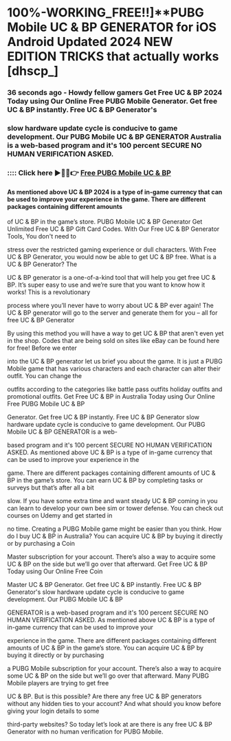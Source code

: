 # 100%-WORKING_FREE!!]**PUBG Mobile UC & BP GENERATOR for iOS Android Updated 2024 NEW EDITION TRICKS that actually works [dhscp_]

### 36 seconds ago - Howdy fellow gamers Get Free UC & BP 2024 Today using Our Online Free PUBG Mobile Generator. Get free UC & BP instantly. Free UC & BP Generator's 

### slow hardware update cycle is conducive to game development. Our PUBG Mobile UC & BP GENERATOR Australia is a web-based program and it's 100 percent SECURE NO HUMAN VERIFICATION ASKED.



### :::: Click here ►🔴✅👉 <a href="https://lookerstudio.google.com/s/qOnq2ZiO3uQ">Free PUBG Mobile UC & BP</a>



#### As mentioned above UC & BP 2024 is a type of in-game currency that can be used to improve your experience in the game. There are different packages containing different amounts 

of UC & BP in the game’s store. PUBG Mobile UC & BP Generator Get Unlimited Free UC & BP Gift Card Codes. With Our Free UC & BP Generator Tools, You don't need to 

stress over the restricted gaming experience or dull characters. With Free UC & BP Generator, you would now be able to get UC & BP free. What is a UC & BP Generator? The 

UC & BP generator is a one-of-a-kind tool that will help you get free UC & BP. It’s super easy to use and we’re sure that you want to know how it works! This is a revolutionary 

process where you’ll never have to worry about UC & BP ever again! The UC & BP generator will go to the server and generate them for you – all for free UC & BP Generator 

By using this method you will have a way to get UC & BP that aren't even yet in the shop. Codes that are being sold on sites like eBay can be found here for free! Before we enter 

into the UC & BP generator let us brief you about the game. It is just a PUBG Mobile game that has various characters and each character can alter their outfit. You can change the 

outfits according to the categories like battle pass outfits holiday outfits and promotional outfits. Get Free UC & BP in Australia Today using Our Online Free PUBG Mobile UC & BP 

Generator. Get free UC & BP instantly. Free UC & BP Generator slow hardware update cycle is conducive to game development. Our PUBG Mobile UC & BP GENERATOR is a web-

based program and it's 100 percent SECURE NO HUMAN VERIFICATION ASKED. As mentioned above UC & BP is a type of in-game currency that can be used to improve your experience in the 

game. There are different packages containing different amounts of UC & BP in the game’s store. You can earn UC & BP by completing tasks or surveys but that’s after all a bit 

slow. If you have some extra time and want steady UC & BP coming in you can learn to develop your own bee sim or tower defense. You can check out courses on Udemy and get started in 

no time. Creating a PUBG Mobile game might be easier than you think. How do I buy UC & BP in Australia? You can acquire UC & BP by buying it directly or by purchasing a Coin 

Master subscription for your account. There’s also a way to acquire some UC & BP on the side but we’ll go over that afterward. Get Free UC & BP Today using Our Online Free Coin 

Master UC & BP Generator. Get free UC & BP instantly. Free UC & BP Generator's slow hardware update cycle is conducive to game development. Our PUBG Mobile UC & BP 

GENERATOR is a web-based program and it's 100 percent SECURE NO HUMAN VERIFICATION ASKED. As mentioned above UC & BP is a type of in-game currency that can be used to improve your 

experience in the game. There are different packages containing different amounts of UC & BP in the game’s store. You can acquire UC & BP by buying it directly or by purchasing 

a PUBG Mobile subscription for your account. There’s also a way to acquire some UC & BP on the side but we’ll go over that afterward. Many PUBG Mobile players are trying to get free 

UC & BP. But is this possible? Are there any free UC & BP generators without any hidden ties to your account? And what should you know before giving your login details to some 

third-party websites? So today let’s look at are there is any free UC & BP Generator with no human verification for PUBG Mobile.


